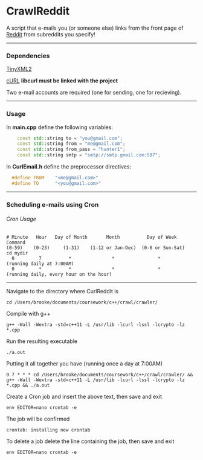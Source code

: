 # CrawlReddit
A script that e-mails you (or someone else) links from the front page of [Reddit](https://www.reddit.com/) from subreddits you specify!
___
### Dependencies

[TinyXML2](https://github.com/leethomason/tinyxml2)

[cURL](https://curl.haxx.se/download.html) **libcurl must be linked with the project**

Two e-mail accounts are required (one for sending, one for recieving). 
___
### Usage

In **main.cpp** define the following variables:
```C++
    const std::string to = "you@gmail.com";
    const std::string from = "me@gmail.com";
    const std::string from_pass = "hunter1";
    const std::string smtp = "smtp://smtp.gmail.com:587";
```
In **CurlEmail.h** define the preprocessor directives:
```C++
  #define FROM    "<me@gmail.com>"
  #define TO      "<you@gmail.com>"
```
___
### Scheduling e-mails using Cron
###### Cron Usage
```Cron
# Minute   Hour   Day of Month       Month          Day of Week        Command 
(0-59)    (0-23)     (1-31)    (1-12 or Jan-Dec)  (0-6 or Sun-Sat)     cd mydir
  0         7          *               *                *                        (running daily at 7:00AM)
  0         *          *               *                *                        (running daily, every hour on the hour)
```
___
Navigate to the directory where CurlReddit is
```
cd /Users/brooke/documents/coursework/c++/crawl/crawler/
```
Compile with g++
```
g++ -Wall -Wextra -std=c++11 -L /usr/lib -lcurl -lssl -lcrypto -lz *.cpp
```
Run the resulting executable
```
./a.out
```
Putting it all together you have (running once a day at 7:00AM)
```
0 7 * * * cd /Users/brooke/documents/coursework/c++/crawl/crawler/ && g++ -Wall -Wextra -std=c++11 -L /usr/lib -lcurl -lssl -lcrypto -lz *.cpp && ./a.out
```
Create a Cron job and insert the above text, then save and exit
```
env EDITOR=nano crontab -e
```
The job will be confirmed
```
crontab: installing new crontab
```
To delete a job delete the line containing the job, then save and exit
```
env EDITOR=nano crontab -e
```
